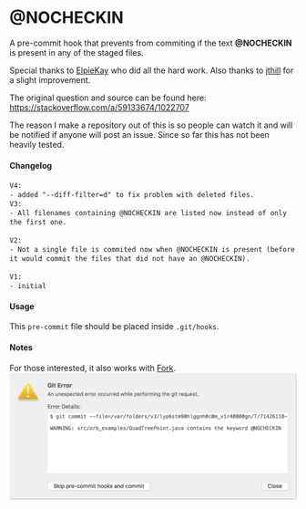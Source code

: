 # @NOCHECKIN
A pre-commit hook that prevents from commiting if the text **@NOCHECKIN** is present in any of the staged files.

Special thanks to [ElpieKay](https://stackoverflow.com/users/6330106/elpiekay) who did all the hard work. Also thanks to 
[jthill](https://stackoverflow.com/users/1290731/jthill) for a slight improvement.

The original question and source can be found here:
https://stackoverflow.com/a/59133674/1022707


The reason I make a repository out of this is so people can watch it and will be notified if anyone will post an issue. Since so far this has not been heavily tested.


#### Changelog

```
V4:
- added "--diff-filter=d" to fix problem with deleted files.
V3:
- All filenames containing @NOCHECKIN are listed now instead of only the first one.

V2:
- Not a single file is commited now when @NOCHECKIN is present (before it would commit the files that did not have an @NOCHECKIN).

V1:
- initial
```

#### Usage

This `pre-commit` file should be placed inside `.git/hooks`.


#### Notes
For those interested, it also works with [Fork](https://git-fork.com/).
![](fork_source_control.png)

